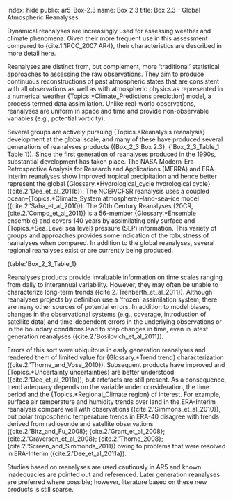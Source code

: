 index: hide
public: ar5-Box-2.3
name: Box 2.3
title: Box 2.3 - Global Atmospheric Reanalyses

Dynamical reanalyses are increasingly used for assessing weather and climate phenomena. Given their more frequent use in this assessment compared to {cite.1.'IPCC_2007 AR4}, their characteristics are described in more detail here.

Reanalyses are distinct from, but complement, more ‘traditional’ statistical approaches to assessing the raw observations. They aim to produce continuous reconstructions of past atmospheric states that are consistent with all observations as well as with atmospheric physics as represented in a numerical weather {Topics.*Climate_Predictions prediction} model, a process termed data assimilation. Unlike real-world observations, reanalyses are uniform in space and time and provide non-observable variables (e.g., potential vorticity).

Several groups are actively pursuing {Topics.*Reanalysis reanalysis} development at the global scale, and many of these have produced several generations of reanalyses products ({Box_2_3 Box 2.3}, {'Box_2_3_Table_1 Table 1}). Since the first generation of reanalyses produced in the 1990s, substantial development has taken place. The NASA Modern-Era Retrospective Analysis for Research and Applications (MERRA) and ERA-Interim reanalyses show improved tropical precipitation and hence better represent the global {Glossary.*Hydrological_cycle hydrological cycle} ({cite.2.'Dee_et_al_2011b}). The NCEP/CFSR reanalysis uses a coupled ocean–{Topics.*Climate_System atmosphere}–land-sea–ice model ({cite.2.'Saha_et_al_2010}). The 20th Century Reanalyses (20CR, {cite.2.'Compo_et_al_2011}) is a 56-member {Glossary.*Ensemble ensemble} and covers 140 years by assimilating only surface and {Topics.*Sea_Level sea level} pressure (SLP) information. This variety of groups and approaches provides some indication of the robustness of reanalyses when compared. In addition to the global reanalyses, several regional reanalyses exist or are currently being produced.

{table:'Box_2_3_Table_1}

Reanalyses products provide invaluable information on time scales ranging from daily to interannual variability. However, they may often be unable to characterize long-term trends ({cite.2.'Trenberth_et_al_2011}). Although reanalyses projects by definition use a ‘frozen’ assimilation system, there are many other sources of potential errors. In addition to model biases, changes in the observational systems (e.g., coverage, introduction of satellite data) and time-dependent errors in the underlying observations or in the boundary conditions lead to step changes in time, even in latest generation reanalyses ({cite.2.'Bosilovich_et_al_2011}).

Errors of this sort were ubiquitous in early generation reanalyses and rendered them of limited value for {Glossary.*Trend trend} characterization ({cite.2.'Thorne_and_Vose_2010}). Subsequent products have improved and {Topics.*Uncertainty uncertainties} are better understood ({cite.2.'Dee_et_al_2011a}), but artefacts are still present. As a consequence, trend adequacy depends on the variable under consideration, the time period and the {Topics.*Regional_Climate region} of interest. For example, surface air temperature and humidity trends over land in the ERA-Interim reanalysis compare well with observations ({cite.2.'Simmons_et_al_2010}), but polar tropospheric temperature trends in ERA-40 disagree with trends derived from radiosonde and satellite observations ({cite.2.'Bitz_and_Fu_2008}; {cite.2.'Grant_et_al_2008}; {cite.2.'Graversen_et_al_2008}; {cite.2.'Thorne_2008}; {cite.2.'Screen_and_Simmonds_2011}) owing to problems that were resolved in ERA-Interim ({cite.2.'Dee_et_al_2011a}).

Studies based on reanalyses are used cautiously in AR5 and known inadequacies are pointed out and referenced. Later generation reanalyses are preferred where possible; however, literature based on these new products is still sparse.
